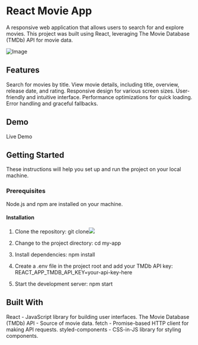 # React Movie App
A responsive web application that allows users to search for and explore movies. This project was built using React, leveraging The Movie Database (TMDb) API for movie data.


![Image](https://github.com/user-attachments/assets/f381e0de-7ec1-4d27-9c3c-fab6a8bd74b5)


## Features
Search for movies by title.
View movie details, including title, overview, release date, and rating.
Responsive design for various screen sizes.
User-friendly and intuitive interface.
Performance optimizations for quick loading.
Error handling and graceful fallbacks.

## Demo
Live Demo

## Getting Started
These instructions will help you set up and run the project on your local machine.

### Prerequisites
Node.js and npm are installed on your machine.

#### Installation
1. Clone the repository:
git clone![](https://github.com/Ujjwalfullstack/Movies-App)

2. Change to the project directory:
cd my-app

3. Install dependencies:
npm install

4. Create a .env file in the project root and add your TMDb API key:
REACT_APP_TMDB_API_KEY=your-api-key-here

5. Start the development server:
npm start

## Built With
React - JavaScript library for building user interfaces.
The Movie Database (TMDb) API - Source of movie data.
fetch - Promise-based HTTP client for making API requests.
styled-components - CSS-in-JS library for styling components.
